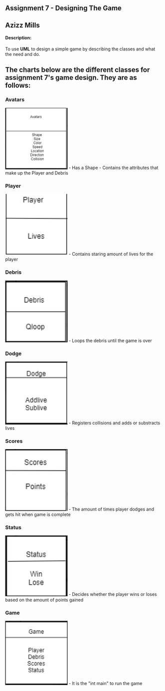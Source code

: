 ## Assignment 7 - Designing The Game

## Azizz Mills

#### Description:

To use **UML** to design a simple game by describing the classes and what the need and do.

## The charts below are the different classes for assignment 7's game design. They are as follows:

### Avatars
<img src= "Avatars.PNG" width="200">
- Has a Shape
- Contains the attributes that make up the Player and Debris

### Player 
<img src= "Player.PNG" width="200">
- Contains staring amount of lives for the player

### Debris 
<img src= "Debris.PNG" width="200">
- Loops the debris until the game is over

### Dodge 
<img src= "Dodge.PNG" width="200">
- Registers collisions and adds or substracts lives

### Scores 
<img src= "Scores.PNG" width="200">
- The amount of times player dodges and gets hit when game is complete

### Status 
<img src= "Status.PNG" width="200">
- Decides whether the player wins or loses based on the amount of points gained

### Game
<img src= "Game.PNG" width="200">
- It is the "int main" to run the game
